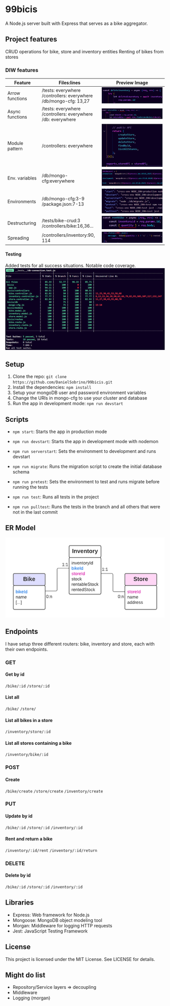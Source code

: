 # 99bicis

A Node.js server built with Express that serves as a bike aggregator.

## Project features

CRUD operations for bike, store and inventory entities
Renting of bikes from stores

### DIW features

| **Feature**     | **Files:lines**                                                           | **Preview Image**                                                                          |
| --------------- | ------------------------------------------------------------------------- | ------------------------------------------------------------------------------------------ |
| Arrow functions | /tests: everywhere</br> /controllers: everywhere<br/>/db/mongo-cfg: 13,27 | ![Arrow function. Could not load image](/img/arrow-function.png?raw=true 'Arrow function') |
| Async functions | /tests: everywhere<br/>/controllers: everywhere<br/>/db: everywhere       | ![Async function. Could not load image](/img/async-function.png?raw=true 'Async function') |
| Module pattern  | /controllers: everywhere                                                  | ![Module pattern. Could not load image](/img/module-pattern.png?raw=true 'Module Pattern') |
| Env. variables  | /db/mongo-cfg:everywhere                                                  | ![Env. Variables. Could not load image](/img/env-variables.png?raw=true 'Env. Variables')  |
| Environments    | /db/mongo-cfg:3-9<br/>/package.json:7-13                                  | ![Environments. Could not load image](/img/environments.png?raw=true 'Environments')       |
| Destructuring   | /tests/bike-crud:3</br>/controllers/bike:16,36...                         | ![Destructuring. Could not load image](/img/destructuring.png?raw=true 'Destructuring')    |
| Spreading       | /controllers/inventory:90, 114                                            | ![Spreading. Could not load image](/img/spreading.png?raw=true 'Spreading')                |

#### Testing

Added tests for all success situations. Notable code coverage.
![Testing. Could not load image](/img/code-coverage.PNG?raw=true 'Code coverage')

## Setup

1. Clone the repo: `git clone https://github.com/DanielSobrino/99bicis.git`
2. Install the dependencies: `npm install`
3. Setup your mongoDB user and password environment variables
4. Change the URIs in mongo-cfg to use your cluster and database
5. Run the app in development mode: `npm run devstart`

## Scripts

-   `npm start`: Starts the app in production mode

-   `npm run devstart`: Starts the app in development mode with nodemon

-   `npm run serverstart`: Sets the environment to development and runs devstart

-   `npm run migrate`: Runs the migration script to create the initial database schema

-   `npm run pretest`: Sets the environment to test and runs migrate before running the tests

-   `npm run test`: Runs all tests in the project

-   `npm run pulltest`: Runs the tests in the branch and all others that were not in the last commit

## ER Model

![ER Model. Could not load image](ERdiagram.png?raw=true 'ER Model')

## Endpoints

I have setup three different routers: bike, inventory and store, each with their own endpoints.

### GET

#### Get by id

`/bike/:id`
`/store/:id`

#### List all

`/bike/`
`/store/`

#### List all bikes in a store

`/inventory/store/:id`

#### List all stores containing a bike

`/inventory/bike/:id`

### POST

#### Create

`/bike/create`
`/store/create`
`/inventory/create`

### PUT

#### Update by id

`/bike/:id`
`/store/:id`
`/inventory/:id`

#### Rent and return a bike

`/inventory/:id/rent`
`/inventory/:id/return`

### DELETE

#### Delete by id

`/bike/:id`
`/store/:id`
`/inventory/:id`

## Libraries

-   Express: Web framework for Node.js
-   Mongoose: MongoDB object modeling tool
-   Morgan: Middleware for logging HTTP requests
-   Jest: JavaScript Testing Framework

## License

This project is licensed under the MIT License. See LICENSE for details.

## Might do list

-   Repository/Service layers => decoupling
-   Middleware
-   Logging (morgan)
